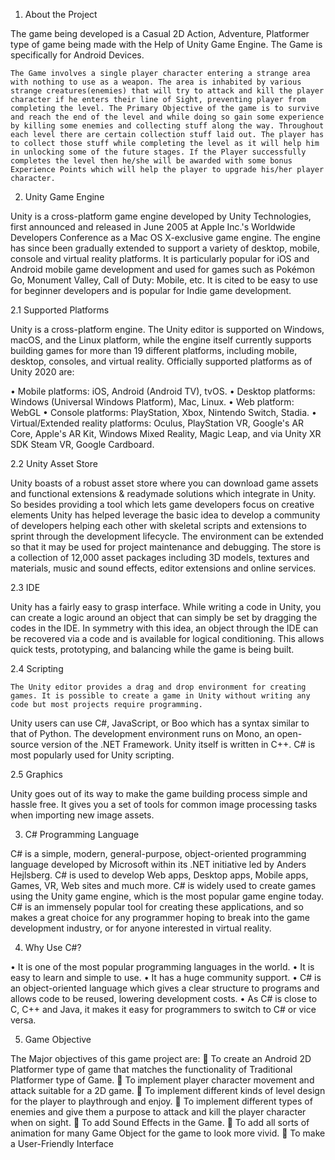 1.	About the Project

The game being developed is a Casual 2D Action, Adventure, Platformer type of game being made with the Help of Unity Game Engine. The Game is specifically for Android Devices.

	The Game involves a single player character entering a strange area with nothing to use as a weapon. The area is inhabited by various strange creatures(enemies) that will try to attack and kill the player character if he enters their line of Sight, preventing player from completing the level. The Primary Objective of the game is to survive and reach the end of the level and while doing so gain some experience by killing some enemies and collecting stuff along the way. Throughout each level there are certain collection stuff laid out. The player has to collect those stuff while completing the level as it will help him in unlocking some of the future stages. If the Player successfully completes the level then he/she will be awarded with some bonus Experience Points which will help the player to upgrade his/her player character.

2.	Unity Game Engine

Unity is a cross-platform game engine developed by Unity Technologies, first announced and released in June 2005 at Apple Inc.'s Worldwide Developers Conference as a Mac OS X-exclusive game engine. The engine has since been gradually extended to support a variety of desktop, mobile, console and virtual reality platforms. It is particularly popular for iOS and Android mobile game development and used for games such as Pokémon Go, Monument Valley, Call of Duty: Mobile, etc. It is cited to be easy to use for beginner developers and is popular for Indie game development.

2.1	Supported Platforms

Unity is a cross-platform engine. The Unity editor is supported on Windows, macOS, and the Linux platform, while the engine itself currently supports building games for more than 19 different platforms, including mobile, desktop, consoles, and virtual reality. Officially supported platforms as of Unity 2020 are:

•	Mobile platforms: iOS, Android (Android TV), tvOS.
•	Desktop platforms: Windows (Universal Windows Platform), Mac, Linux.
•	Web platform: WebGL
•	Console platforms: PlayStation, Xbox, Nintendo Switch, Stadia.
•	Virtual/Extended reality platforms: Oculus, PlayStation VR, Google's AR Core, Apple's AR Kit, Windows Mixed Reality, Magic Leap, and via Unity XR SDK Steam VR, Google Cardboard.

2.2	Unity Asset Store

Unity boasts of a robust asset store where you can download game assets and functional extensions & readymade solutions which integrate in Unity. So besides providing a tool which lets game developers focus on creative elements Unity has helped leverage the basic idea to develop a community of developers helping each other with skeletal scripts and extensions to sprint through the development lifecycle. The environment can be extended so that it may be used for project maintenance and debugging. The store is a collection of 12,000 asset packages including 3D models, textures and materials, music and sound effects, editor extensions and online services.

2.3	IDE

Unity has a fairly easy to grasp interface. While writing a code in Unity, you can create a logic around an object that can simply be set by dragging the codes in the IDE. In symmetry with this idea, an object through the IDE can be recovered via a code and is available for logical conditioning. This allows quick tests, prototyping, and balancing while the game is being built.

2.4	Scripting

	The Unity editor provides a drag and drop environment for creating games. It is possible to create a game in Unity without writing any code but most projects require programming.
Unity users can use C#, JavaScript, or Boo which has a syntax similar to that of Python. The development environment runs on Mono, an open-source version of the .NET Framework. Unity itself is written in C++. C# is most popularly used for Unity scripting.

2.5	Graphics

Unity goes out of its way to make the game building process simple and hassle free. It gives you a set of tools for common image processing tasks when importing new image assets.


3.	C# Programming Language

C# is a simple, modern, general-purpose, object-oriented programming language developed by Microsoft within its .NET initiative led by Anders Hejlsberg.
C# is used to develop Web apps, Desktop apps, Mobile apps, Games, VR, Web sites and much more.
C# is widely used to create games using the Unity game engine, which is the most popular game engine today. C# is an immensely popular tool for creating these applications, and so makes a great choice for any programmer hoping to break into the game development industry, or for anyone interested in virtual reality.

4.	Why Use C#?

•	It is one of the most popular programming languages in the world.
•	It is easy to learn and simple to use.
•	It has a huge community support.
•	C# is an object-oriented language which gives a clear structure to programs and allows code to be reused, lowering development costs.
•	As C# is close to C, C++ and Java, it makes it easy for programmers to switch to C# or vice versa.

5.	Game Objective

The Major objectives of this game project are:
	To create an Android 2D Platformer type of game that matches the functionality of Traditional Platformer type of Game.
	To implement player character movement and attack suitable for a 2D game.
	To implement different kinds of level design for the player to playthrough and enjoy.
	To implement different types of enemies and give them a purpose to attack and kill the player character when on sight.
	To add Sound Effects in the Game.
	To add all sorts of animation for many Game Object for the game to look more vivid.
	To make a User-Friendly Interface
